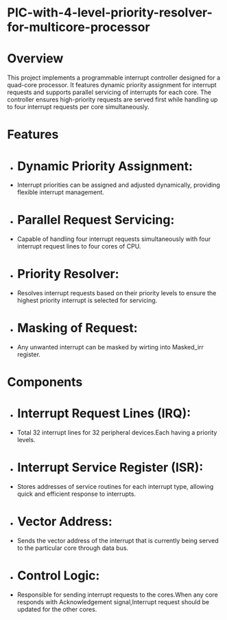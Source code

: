 # PIC-with-4-level-priority-resolver-for-multicore-processor

# Overview
This project implements a programmable interrupt controller designed for a quad-core processor. It features dynamic priority assignment for interrupt requests and supports parallel servicing of interrupts for each core. The controller ensures high-priority requests are served first while handling up to four interrupt requests per core simultaneously.

# Features
- # Dynamic Priority Assignment:
- Interrupt priorities can be assigned and adjusted dynamically, providing flexible interrupt management.
- # Parallel Request Servicing:
- Capable of handling four interrupt requests simultaneously with four interrupt request lines to four cores of CPU.
- # Priority Resolver:
- Resolves interrupt requests based on their priority levels to ensure the highest priority interrupt is selected for servicing.
- # Masking of Request:
- Any unwanted interrupt can be masked by wirting into Masked_irr register.

# Components
- # Interrupt Request Lines (IRQ):
- Total 32 interrupt lines for 32 peripheral devices.Each having a priority levels.
- # Interrupt Service Register (ISR):
- Stores addresses of service routines for each interrupt type, allowing quick and efficient response to interrupts.
- # Vector Address:
- Sends the vector address of the interrupt that is currently being served to the particular core through data bus.
- # Control Logic:
- Responsible for sending interrupt requests to the cores.When any core responds with Acknowledgement signal,Interrupt request should be updated for the other cores.
